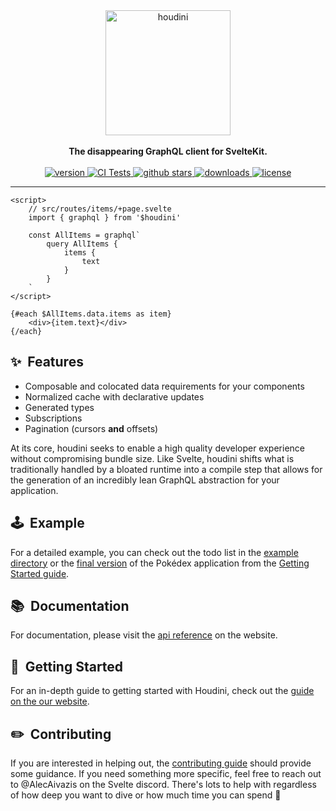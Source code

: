 <div align="center">
  <img alt="houdini" height="200" src=".github/assets/houdini-v5.png" />

  <br />
  <br />

  <strong>
    The disappearing GraphQL client for SvelteKit.
  </strong>
  <br />
  <br />
  <a href="https://npmjs.org/package/houdini">
    <img src="https://img.shields.io/npm/v/houdini.svg" alt="version" />
  </a>
  <a href="https://github.com/HoudiniGraphql/houdini/actions">
    <img src="https://github.com/HoudiniGraphql/houdini/actions/workflows/tests.yml/badge.svg" alt="CI Tests" />
  </a>
  <a href="https://github.com/HoudiniGraphql/houdini">
    <img src="https://img.shields.io/github/stars/HoudiniGraphql/houdini.svg?label=stars" alt="github stars" />
  </a>
  <a href="https://npmjs.org/package/houdini">
    <img src="https://img.shields.io/npm/dm/houdini.svg" alt="downloads" />
  </a>
  <a href="https://github.com/HoudiniGraphql/houdini/blob/main/LICENSE">
    <img src="https://img.shields.io/github/license/HoudiniGraphql/houdini.svg?maxAge=2592000" alt="license" />
  </a>
</div>

----

```svelte
<script>
    // src/routes/items/+page.svelte
    import { graphql } from '$houdini'

    const AllItems = graphql`
        query AllItems {
            items {
                text
            }
        }
    `
</script>

{#each $AllItems.data.items as item}
    <div>{item.text}</div>
{/each}
```

## ✨&nbsp;&nbsp;Features

-   Composable and colocated data requirements for your components
-   Normalized cache with declarative updates
-   Generated types
-   Subscriptions
-   Pagination (cursors **and** offsets)

At its core, houdini seeks to enable a high quality developer experience
without compromising bundle size. Like Svelte, houdini shifts what is
traditionally handled by a bloated runtime into a compile step that allows
for the generation of an incredibly lean GraphQL abstraction for your application.

## 🕹&nbsp;&nbsp;Example

For a detailed example, you can check out the todo list in the [example directory](./example) or the [final version](https://github.com/HoudiniGraphql/intro/tree/final) of the 
Pokédex application from the [Getting Started guide](https://www.houdinigraphql.com/intro/welcome). 

## 📚&nbsp;&nbsp;Documentation

For documentation, please visit the [api reference](https://www.houdinigraphql.com/api/welcome) on the website.

## 🚀&nbsp;&nbsp;Getting Started

For an in-depth guide to getting started with Houdini, check out the [guide on the our website](https://www.houdinigraphql.com/intro/welcome).

## ✏️&nbsp;&nbsp;Contributing

If you are interested in helping out, the [contributing guide](https://www.houdinigraphql.com/guides/contributing) should provide some guidance. If you need something more
specific, feel free to reach out to @AlecAivazis on the Svelte discord. There's lots to help with regardless of how deep you want to dive or how much time you can spend 🙂
